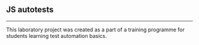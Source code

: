 ## JS autotests

---

This laboratory project was created as a part of a training programme for students learning test automation basics. 
